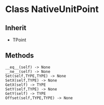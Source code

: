 # Class NativeUnitPoint

## Inherit

* TPoint<NativeUnit>

## Methods
```
__eq__(self) -> None
__ne__(self) -> None
Set(self,TYPE,TYPE) -> None
SetX(self,TYPE) -> None
GetX(self) -> TYPE
SetY(self,TYPE) -> None
GetY(self) -> TYPE
Offset(self,TYPE,TYPE) -> None
```
